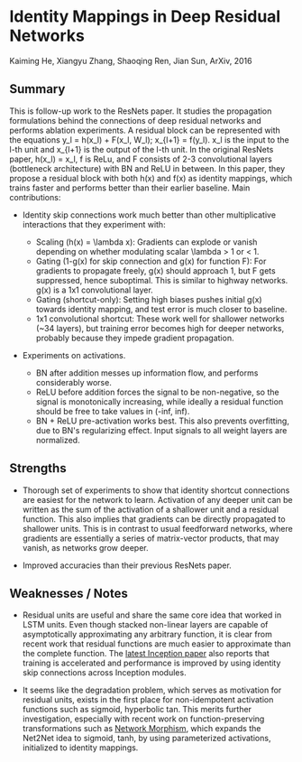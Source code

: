 # Identity Mappings in Deep Residual Networks

Kaiming He, Xiangyu Zhang, Shaoqing Ren, Jian Sun, ArXiv, 2016

## Summary

This is follow-up work to the ResNets paper. It studies the propagation formulations behind the connections of deep residual networks and performs ablation experiments. A residual block can be represented with the equations y_l = h(x_l) + F(x_l, W_l); x_{l+1} = f(y_l). x_l is the input to the l-th unit and x_{l+1} is the output of the l-th unit. In the original ResNets paper, h(x_l) = x_l, f is ReLu, and F consists of 2-3 convolutional layers (bottleneck architecture) with BN and ReLU in between. In this paper, they propose a residual block with both h(x) and f(x) as identity mappings, which trains faster and performs better than their earlier baseline. Main contributions:

- Identity skip connections work much better than other multiplicative interactions that they experiment with:
    - Scaling (h(x) = \lambda x): Gradients can explode or vanish depending on whether modulating scalar \lambda > 1 or < 1.
    - Gating (1-g(x) for skip connection and g(x) for function F):
    For gradients to propagate freely, g(x) should approach 1, but
    F gets suppressed, hence suboptimal. This is similar to highway
    networks. g(x) is a 1x1 convolutional layer.
    - Gating (shortcut-only): Setting high biases pushes initial g(x)
    towards identity mapping, and test error is much closer to baseline.
    - 1x1 convolutional shortcut: These work well for shallower networks
    (~34 layers), but training error becomes high for deeper networks,
    probably because they impede gradient propagation.

- Experiments on activations.
    - BN after addition messes up information flow, and performs considerably
    worse.
    - ReLU before addition forces the signal to be non-negative, so the signal is monotonically increasing, while ideally a residual function should be free to take values in (-inf, inf).
    - BN + ReLU pre-activation works best. This also prevents overfitting, due
    to BN's regularizing effect. Input signals to all weight layers are normalized.

## Strengths

- Thorough set of experiments to show that identity shortcut connections
are easiest for the network to learn. Activation of any deeper unit can
be written as the sum of the activation of a shallower unit and a residual
function. This also implies that gradients can be directly propagated to
shallower units. This is in contrast to usual feedforward networks, where
gradients are essentially a series of matrix-vector products, that may vanish, as networks grow deeper.

- Improved accuracies than their previous ResNets paper.

## Weaknesses / Notes

- Residual units are useful and share the same core idea that worked in
LSTM units. Even though stacked non-linear layers are capable of asymptotically
approximating any arbitrary function, it is clear from recent work that
residual functions are much easier to approximate than the complete function.
The [latest Inception paper](http://arxiv.org/abs/1602.07261) also reports
that training is accelerated and performance is improved by using identity
skip connections across Inception modules.

- It seems like the degradation problem, which serves as motivation for
residual units, exists in the first place for non-idempotent activation
functions such as sigmoid, hyperbolic tan. This merits further
investigation, especially with recent work on function-preserving transformations such as [Network Morphism](http://arxiv.org/abs/1603.01670), which expands the Net2Net idea to sigmoid, tanh, by using parameterized activations, initialized to identity mappings.